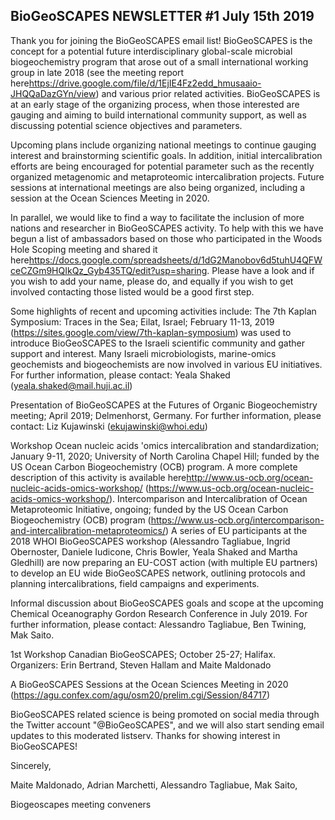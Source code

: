 ## BioGeoSCAPES NEWSLETTER #1 July 15th 2019

Thank you for joining the BioGeoSCAPES email list! BioGeoSCAPES is the concept for a potential future interdisciplinary global-scale microbial biogeochemistry program that arose out of a small international working group in late 2018 (see the meeting report here<https://drive.google.com/file/d/1EjIE4Fz2edd_hmusaaio-JHQQaDazGYn/view>) and various prior related activities. BioGeoSCAPES is at an early stage of the organizing process, when those interested are gauging and aiming to build international community support, as well as discussing potential science objectives and parameters.

Upcoming plans include organizing national meetings to continue gauging interest and brainstorming scientific goals. In addition, initial intercalibration efforts are being encouraged for potential parameter such as the recently organized metagenomic and metaproteomic intercalibration projects. Future sessions at international meetings are also being organized, including a session at the Ocean Sciences Meeting in 2020.

In parallel, we would like to find a way to facilitate the inclusion of more nations and researcher in BioGeoSCAPES activity. To help with this we have begun a list of ambassadors based on those who participated in the Woods Hole Scoping meeting and shared it here<https://docs.google.com/spreadsheets/d/1dG2Manobov6d5tuhU4QFWceCZGm9HQIkQz_Gyb435TQ/edit?usp=sharing>. Please have a look and if you wish to add your name, please do, and equally if you wish to get involved contacting those listed would be a good first step.

Some highlights of recent and upcoming activities include:
The 7th Kaplan Symposium: Traces in the Sea; Eilat, Israel; February 11-13, 2019 (https://sites.google.com/view/7th-kaplan-symposium) was used to introduce BioGeoSCAPES to the Israeli scientific community and gather support and interest. Many Israeli microbiologists, marine-omics geochemists and biogeochemists are now involved in various EU initiatives. For further information, please contact: Yeala Shaked (yeala.shaked@mail.huji.ac.il)

Presentation of BioGeoSCAPES at the Futures of Organic Biogeochemistry meeting; April 2019; Delmenhorst, Germany. For further information, please contact: Liz Kujawinski (ekujawinski@whoi.edu)

Workshop Ocean nucleic acids 'omics intercalibration and standardization; January 9-11, 2020; University of North Carolina Chapel Hill; funded by the US Ocean Carbon Biogeochemistry (OCB) program. A more complete description of this activity is available here<http://www.us-ocb.org/ocean-nucleic-acids-omics-workshop/> (https://www.us-ocb.org/ocean-nucleic-acids-omics-workshop/).
Intercomparison and Intercalibration of Ocean Metaproteomic Initiative, ongoing; funded by the US Ocean Carbon Biogeochemistry (OCB) program (https://www.us-ocb.org/intercomparison-and-intercalibration-metaproteomics/)
A series of EU participants at the 2018 WHOI BioGeoSCAPES workshop (Alessandro Tagliabue, Ingrid Obernoster, Daniele Iudicone, Chris Bowler, Yeala Shaked and Martha Gledhill) are now preparing an EU-COST action (with multiple EU partners) to develop an EU wide BioGeoSCAPES network, outlining protocols and planning intercalibrations, field campaigns and experiments.

Informal discussion about BioGeoSCAPES goals and scope at the upcoming Chemical Oceanography Gordon Research Conference in July 2019. For further information, please contact: Alessandro Tagliabue, Ben Twining, Mak Saito.

1st Workshop Canadian BioGeoSCAPES; October 25-27; Halifax. Organizers: Erin Bertrand, Steven Hallam and Maite Maldonado

A BioGeoSCAPES Sessions at the Ocean Sciences Meeting in 2020 (https://agu.confex.com/agu/osm20/prelim.cgi/Session/84717)

BioGeoSCAPES related science is being promoted on social media through the Twitter account "@BioGeoSCAPES", and we will also start sending email updates to this moderated listserv. Thanks for showing interest in BioGeoSCAPES!

Sincerely,

Maite Maldonado, Adrian Marchetti, Alessandro Tagliabue, Mak Saito,

Biogeoscapes meeting conveners
